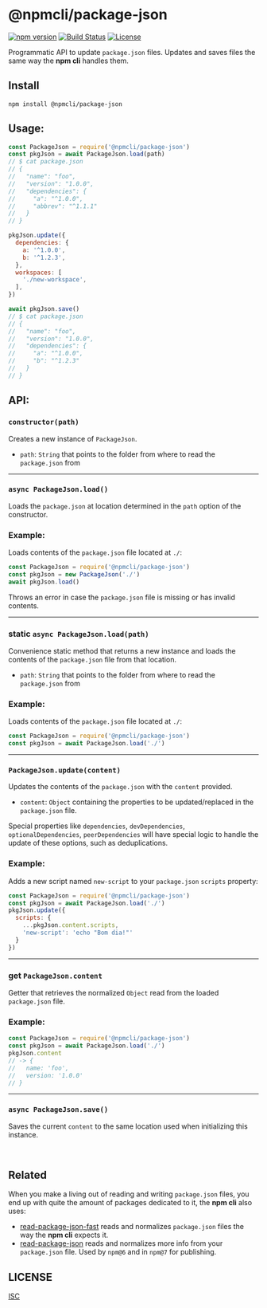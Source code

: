# @npmcli/package-json

[![npm version](https://img.shields.io/npm/v/@npmcli/package-json)](https://www.npmjs.com/package/@npmcli/package-json)
[![Build Status](https://img.shields.io/github/workflow/status/npm/package-json/node-ci)](https://github.com/npm/package-json)
[![License](https://img.shields.io/github/license/npm/package-json)](https://github.com/npm/package-json/blob/master/LICENSE)

Programmatic API to update `package.json` files. Updates and saves files the
same way the **npm cli** handles them.

## Install

`npm install @npmcli/package-json`

## Usage:

```js
const PackageJson = require('@npmcli/package-json')
const pkgJson = await PackageJson.load(path)
// $ cat package.json
// {
//   "name": "foo",
//   "version": "1.0.0",
//   "dependencies": {
//     "a": "^1.0.0",
//     "abbrev": "^1.1.1"
//   }
// }

pkgJson.update({
  dependencies: {
    a: '^1.0.0',
    b: '^1.2.3',
  },
  workspaces: [
    './new-workspace',
  ],
})

await pkgJson.save()
// $ cat package.json
// {
//   "name": "foo",
//   "version": "1.0.0",
//   "dependencies": {
//     "a": "^1.0.0",
//     "b": "^1.2.3"
//   }
// }
```

## API:

### `constructor(path)`

Creates a new instance of `PackageJson`.

- `path`: `String` that points to the folder from where to read the
`package.json` from

---

### `async PackageJson.load()`

Loads the `package.json` at location determined in the `path` option of
the constructor.

### Example:

Loads contents of the `package.json` file located at `./`:

```js
const PackageJson = require('@npmcli/package-json')
const pkgJson = new PackageJson('./')
await pkgJson.load()
```

Throws an error in case the `package.json` file is missing or has invalid
contents.

---

### **static** `async PackageJson.load(path)`

Convenience static method that returns a new instance and loads the contents of
the `package.json` file from that location.

- `path`: `String` that points to the folder from where to read the
`package.json` from

### Example:

Loads contents of the `package.json` file located at `./`:

```js
const PackageJson = require('@npmcli/package-json')
const pkgJson = await PackageJson.load('./')
```

---

### `PackageJson.update(content)`

Updates the contents of the `package.json` with the `content` provided.

- `content`: `Object` containing the properties to be updated/replaced in the
`package.json` file.

Special properties like `dependencies`, `devDependencies`,
`optionalDependencies`, `peerDependencies` will have special logic to handle
the update of these options, such as deduplications.

### Example:

Adds a new script named `new-script` to your `package.json` `scripts` property:

```js
const PackageJson = require('@npmcli/package-json')
const pkgJson = await PackageJson.load('./')
pkgJson.update({
  scripts: {
    ...pkgJson.content.scripts,
    'new-script': 'echo "Bom dia!"'
  }
})
```

---

### **get** `PackageJson.content`

Getter that retrieves the normalized `Object` read from the loaded
`package.json` file.

### Example:

```js
const PackageJson = require('@npmcli/package-json')
const pkgJson = await PackageJson.load('./')
pkgJson.content
// -> {
//   name: 'foo',
//   version: '1.0.0'
// }
```

---

### `async PackageJson.save()`

Saves the current `content` to the same location used when initializing
this instance.

<br />

## Related

When you make a living out of reading and writing `package.json` files, you end
up with quite the amount of packages dedicated to it, the **npm cli** also
uses:

- [read-package-json-fast](https://github.com/npm/read-package-json-fast) reads
and normalizes `package.json` files the way the **npm cli** expects it.
- [read-package-json](https://github.com/npm/read-package-json) reads and
normalizes more info from your `package.json` file. Used by `npm@6` and in
`npm@7` for publishing.

## LICENSE

[ISC](./LICENSE)

